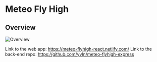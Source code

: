 # Meteo Fly High

## Overview
![Overview](https://img15.hostingpics.net/pics/180267flyhigh.gif)

Link to the web app: https://meteo-flyhigh-react.netlify.com/
Link to the back-end repo: https://github.com/yvln/meteo-flyhigh-express
